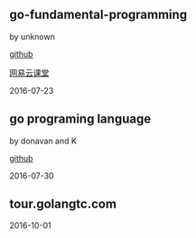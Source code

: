 ## go-fundamental-programming

by unknown

[github](https://github.com/Unknwon/go-fundamental-programming)

[网易云课堂](http://study.163.com/course/courseMain.htm?courseId=306002)

2016-07-23

## go programing language

by donavan and K

[github](https://github.com/adonovan/gopl.io/)

2016-07-30

## tour.golangtc.com

2016-10-01


